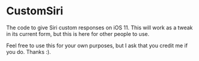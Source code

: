 # CustomSiri
The code to give Siri custom responses on iOS 11. This will work as a tweak in its current form, but this is here for other people to use.

Feel free to use this for your own purposes, but I ask that you credit me if you do. Thanks :).
